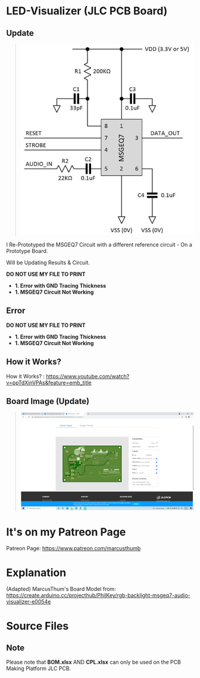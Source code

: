 # LED-Visualizer (JLC PCB Board)

## Update

> ![](articles-max0419-09-msgeq7-mono-circuit.jpg)

I Re-Prototyped the MSGEQ7 Circuit with a different reference circuit - On a Prototype Board.

Will be Updating Results & Circuit.

**DO NOT USE MY FILE TO PRINT**

 - **1. Error with GND Tracing Thickness**
 - **1. MSGEQ7 Circuit Not Working**

## Error

**DO NOT USE MY FILE TO PRINT**

 - **1. Error with GND Tracing Thickness**
 - **1. MSGEQ7 Circuit Not Working**

## How it Works?

How it Works? : https://www.youtube.com/watch?v=ppTdXinVPAs&feature=emb_title

## Board Image (Update)

> ![](Board_Image.png)

# It's on my Patreon Page

Patreon Page: https://www.patreon.com/marcusthumb

# Explanation
(Adapted) MarcusThum's Board Model from: https://create.arduino.cc/projecthub/PhilKey/rgb-backlight-msgeq7-audio-visualizer-e0054e

# Source Files


## Note
Please note that **BOM.xlsx** AND **CPL.xlsx** can only be used on the PCB Making Platform JLC PCB.
